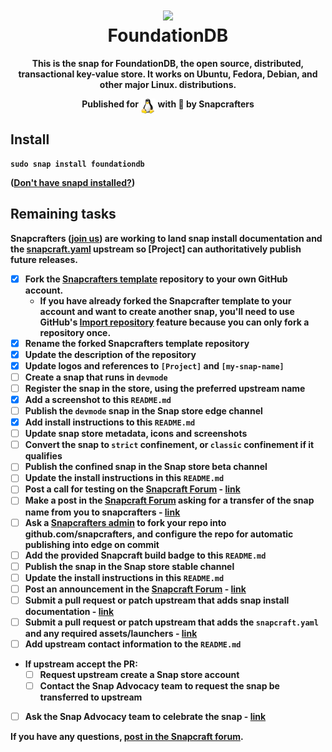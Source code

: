 <h1 align="center">
  <img src="https://user-images.githubusercontent.com/45159366/49499508-18e4ed00-f823-11e8-84fd-d3e3abacf617.jpeg">
  <br />
  FoundationDB 
</h1>

<p align="center"><b>This is the snap for FoundationDB, the open source, distributed, transactional key-value store. It works on Ubuntu, Fedora, Debian, and other major Linux.
distributions.</p>

<!-- Uncomment and modify this when you are provided a build status badge
<p align="center">
<a href="https://build.snapcraft.io/user/snapcrafters/fork-and-rename-me"><img src="https://build.snapcraft.io/badge/snapcrafters/fork-and-rename-me.svg" alt="Snap Status"></a>
</p>
-->

<!-- Uncomment and modify this when you have a screenshot
![my-snap-name](screenshot.png?raw=true "my-snap-name")
-->

<p align="center">Published for <img src="https://raw.githubusercontent.com/anythingcodes/slack-emoji-for-techies/gh-pages/emoji/tux.png" align="top" width="24" /> with 💝 by Snapcrafters</p>

## Install

    sudo snap install foundationdb

([Don't have snapd installed?](https://snapcraft.io/docs/core/install))

## Remaining tasks
<!-- Uncomment and modify this when you have a screenshot
![my-snap-name](screenshot.png?raw=true "my-snap-name")
-->

Snapcrafters ([join us](https://forum.snapcraft.io/t/join-snapcrafters/1325)) 
are working to land snap install documentation and
the [snapcraft.yaml](https://github.com/snapcrafters/fork-and-rename-me/blob/master/snap/snapcraft.yaml)
upstream so [Project] can authoritatively publish future releases.

  - [x] Fork the [Snapcrafters template](https://github.com/snapcrafters/fork-and-rename-me) repository to your own GitHub account.
    - If you have already forked the Snapcrafter template to your account and want to create another snap, you'll need to use GitHub's [Import repository](https://github.com/new/import) feature because you can only fork a repository once.
  - [x] Rename the forked Snapcrafters template repository
  - [x] Update the description of the repository
  - [x] Update logos and references to `[Project]` and `[my-snap-name]`
  - [ ] Create a snap that runs in `devmode`
  - [ ] Register the snap in the store, **using the preferred upstream name**
  - [x] Add a screenshot to this `README.md`
  - [ ] Publish the `devmode` snap in the Snap store edge channel
  - [x] Add install instructions to this `README.md`
  - [ ] Update snap store metadata, icons and screenshots
  - [ ] Convert the snap to `strict` confinement, or `classic` confinement if it qualifies
  - [ ] Publish the confined snap in the Snap store beta channel
  - [ ] Update the install instructions in this `README.md`
  - [ ] Post a call for testing on the [Snapcraft Forum](https://forum.snapcraft.io) - [link]()
  - [ ] Make a post in the [Snapcraft Forum](https://forum.snapcraft.io) asking for a transfer of the snap name from you to snapcrafters - [link]()
  - [ ] Ask a [Snapcrafters admin](https://github.com/orgs/snapcrafters/people?query=%20role%3Aowner) to fork your repo into github.com/snapcrafters, and configure the repo for automatic publishing into edge on commit
  - [ ] Add the provided Snapcraft build badge to this `README.md`
  - [ ] Publish the snap in the Snap store stable channel
  - [ ] Update the install instructions in this `README.md`
  - [ ] Post an announcement in the [Snapcraft Forum](https://forum.snapcraft.io) - [link]()
  - [ ] Submit a pull request or patch upstream that adds snap install documentation - [link]()
  - [ ] Submit a pull request or patch upstream that adds the `snapcraft.yaml` and any required assets/launchers - [link]()
  - [ ] Add upstream contact information to the `README.md`  
  - If upstream accept the PR:
    - [ ] Request upstream create a Snap store account
    - [ ] Contact the Snap Advocacy team to request the snap be transferred to upstream
  - [ ] Ask the Snap Advocacy team to celebrate the snap - [link]()

If you have any questions, [post in the Snapcraft forum](https://forum.snapcraft.io).

<!--
## The Snapcrafters

| [![Your Name](https://gravatar.com/avatar/bc0bced65e963eb5c3a16cab8b004431/?s=128)](https://github.com/yourname/) |
| :---: |
| [Your Name](https://github.com/yourname/) |
--> 

<!-- Uncomment and modify this when you have upstream contacts
## Upstream

| [![Upstream Name](https://gravatar.com/avatar/bc0bced65e963eb5c3a16cab8b004431?s=128)](https://github.com/upstreamname) |
| :---: |
| [Upstream Name](https://github.com/upstreamname) |
-->
